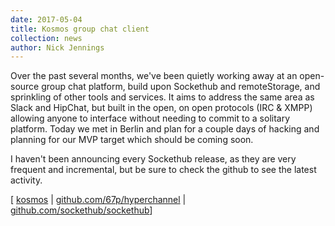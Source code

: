 ```yaml
---
date: 2017-05-04
title: Kosmos group chat client
collection: news
author: Nick Jennings
---
```

Over the past several months, we've been quietly working away at an open-source group chat platform, build upon Sockethub and remoteStorage, and sprinkling of other tools and services. It aims to address the same area as Slack and HipChat, but built in the open, on open protocols (IRC & XMPP) allowing anyone to interface without needing to commit to a solitary platform. Today we met in Berlin and plan for a couple days of hacking and planning for our MVP target which should be coming soon.

I haven't been announcing every Sockethub release, as they are very frequent and incremental, but be sure to check the github to see the latest activity.

[ [kosmos](https://kosmos.org) | [github.com/67p/hyperchannel](https://github.com/67p/hyperchannel) | [github.com/sockethub/sockethub](https://github.com/sockethub/sockethub)]
